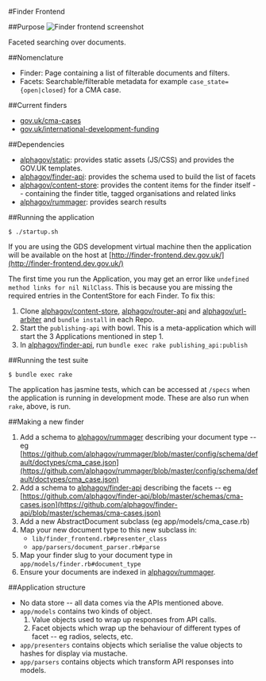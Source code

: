 #Finder Frontend

##Purpose
![Finder frontend screenshot](https://raw.githubusercontent.com/alphagov/finder-frontend/master/docs/assets/page-screenshot.png)

Faceted searching over documents.

##Nomenclature
* Finder: Page containing a list of filterable documents and filters.
* Facets: Searchable/filterable metadata for example `case_state={open|closed}` for a CMA case.

##Current finders
* [gov.uk/cma-cases](http://gov.uk/cma-cases)
* [gov.uk/international-development-funding](http://gov.uk/international-development-funding)

##Dependencies
* [alphagov/static](http://github.com/alphagov/static): provides static assets (JS/CSS) and provides the GOV.UK templates.
* [alphagov/finder-api](http://github.com/alphagov/finder-api): provides the schema used to build the list of facets
* [alphagov/content-store](http://github.com/alphagov/content-store): provides the content items for the finder itself -- containing the finder title, tagged organisations and related links
* [alphagov/rummager](http://github.com/alphagov/rummager): provides search results

##Running the application

```
$ ./startup.sh
```

If you are using the GDS development virtual machine then the application will be available on the host at [http://finder-frontend.dev.gov.uk/](http://finder-frontend.dev.gov.uk/)

The first time you run the Application, you may get an error like `undefined method links for nil NilClass`. This is because you are missing the required entries in the ContentStore for each Finder. To fix this:

1. Clone [alphagov/content-store](http://github.com/alphagov/content-store), [alphagov/router-api](https://github.com/alphagov/router-api) and [alphagov/url-arbiter](https://github.com/alphagov/url-arbiter) and `bundle install` in each Repo.
2. Start the `publishing-api` with bowl. This is a meta-application which will start the 3 Applications mentioned in step 1.
3. In [alphagov/finder-api](http://github.com/alphagov/finder-api), run `bundle exec rake publishing_api:publish`

##Running the test suite

```
$ bundle exec rake
```

The application has jasmine tests, which can be accessed at `/specs` when the application is running in development mode. These are also run when `rake`, above, is run.

##Making a new finder
1. Add a schema to [alphagov/rummager](http://github.com/alphagov/rummager) describing your document type -- eg
   [https://github.com/alphagov/rummager/blob/master/config/schema/default/doctypes/cma_case.json](https://github.com/alphagov/rummager/blob/master/config/schema/default/doctypes/cma_case.json)
2. Add a schema to [alphagov/finder-api](http://github.com/alphagov/finder-api) describing the facets -- eg
   [https://github.com/alphagov/finder-api/blob/master/schemas/cma-cases.json](https://github.com/alphagov/finder-api/blob/master/schemas/cma-cases.json)
3. Add a new AbstractDocument subclass (eg app/models/cma_case.rb)
4. Map your new document type to this new subclass in:
   * `lib/finder_frontend.rb#presenter_class`
   * `app/parsers/document_parser.rb#parse`
5. Map your finder slug to your document type in `app/models/finder.rb#document_type`
6. Ensure your documents are indexed in [alphagov/rummager](http://github.com/alphagov/rummager).

##Application structure
* No data store -- all data comes via the APIs mentioned above.
* `app/models` contains two kinds of object.
  1. Value objects used to wrap up responses from API calls.
  2. Facet objects which wrap up the behaviour of different types of facet --
     eg radios, selects, etc.
* `app/presenters` contains objects which serialise the value objects to hashes
  for display via mustache.
* `app/parsers` contains objects which transform API responses into models.
